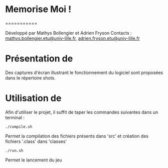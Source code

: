 # Memorise Moi !
===========

Développé par Mathys Bollengier et Adrien Fryson
Contacts : mathys.bollengier.etu@univ-lille.fr, adrien.fryson.etu@univ-lille.fr

# Présentation de <le nom de votre jeu>

<Description de votre jeu>
Des captures d'écran illustrant le fonctionnement du logiciel sont proposées dans le répertoire shots.


# Utilisation de <le nom de votre jeu>

Afin d'utiliser le projet, il suffit de taper les commandes suivantes dans un terminal :

```
./compile.sh
```
Permet la compilation des fichiers présents dans 'src' et création des fichiers '.class' dans 'classes'

```
./run.sh
```
Permet le lancement du jeu
